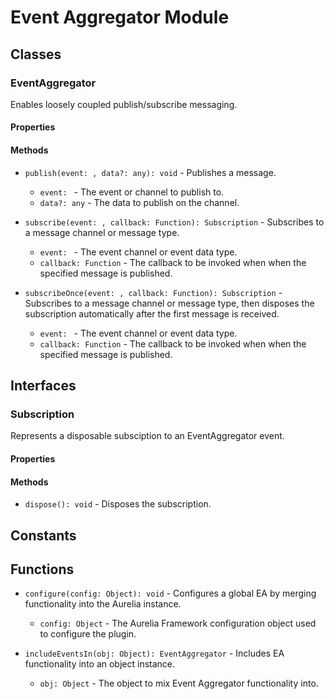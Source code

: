 # Event Aggregator Module

## Classes


### EventAggregator

Enables loosely coupled publish/subscribe messaging.

#### Properties


#### Methods


* `publish(event: , data?: any): void` - Publishes a message.
  * `event: ` - The event or channel to publish to.
  * `data?: any` - The data to publish on the channel.



* `subscribe(event: , callback: Function): Subscription` - Subscribes to a message channel or message type.
  * `event: ` - The event channel or event data type.
  * `callback: Function` - The callback to be invoked when when the specified message is published.



* `subscribeOnce(event: , callback: Function): Subscription` - Subscribes to a message channel or message type, then disposes the subscription automatically after the first message is received.
  * `event: ` - The event channel or event data type.
  * `callback: Function` - The callback to be invoked when when the specified message is published.




## Interfaces


### Subscription

Represents a disposable subsciption to an EventAggregator event.

#### Properties


#### Methods


* `dispose(): void` - Disposes the subscription.



## Constants


## Functions


* `configure(config: Object): void` - Configures a global EA by merging functionality into the Aurelia instance.
  * `config: Object` - The Aurelia Framework configuration object used to configure the plugin.



* `includeEventsIn(obj: Object): EventAggregator` - Includes EA functionality into an object instance.
  * `obj: Object` - The object to mix Event Aggregator functionality into.


